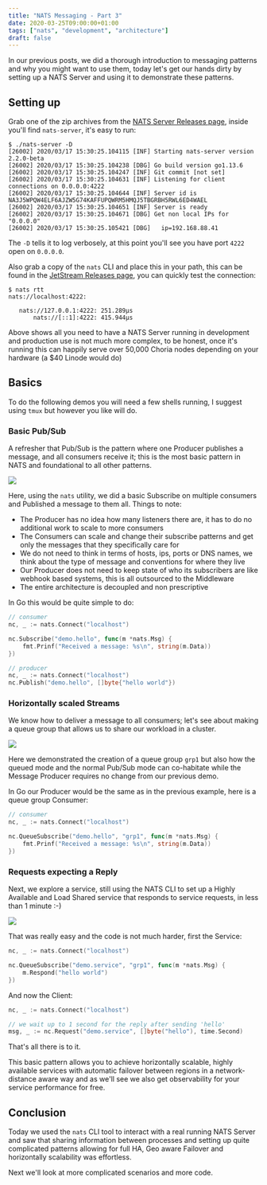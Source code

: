 ```yaml
---
title: "NATS Messaging - Part 3"
date: 2020-03-25T09:00:00+01:00
tags: ["nats", "development", "architecture"]
draft: false
---
```


In our previous posts, we did a thorough introduction to messaging patterns and why you might want to use them, today let's get our hands dirty by setting up a NATS Server and using it to demonstrate these patterns.

## Setting up

Grab one of the zip archives from the [NATS Server Releases page](https://github.com/nats-io/nats-server/releases), inside you'll find `nats-server`, it's easy to run:

```nohighlight
$ ./nats-server -D
[26002] 2020/03/17 15:30:25.104115 [INF] Starting nats-server version 2.2.0-beta
[26002] 2020/03/17 15:30:25.104238 [DBG] Go build version go1.13.6
[26002] 2020/03/17 15:30:25.104247 [INF] Git commit [not set]
[26002] 2020/03/17 15:30:25.104631 [INF] Listening for client connections on 0.0.0.0:4222
[26002] 2020/03/17 15:30:25.104644 [INF] Server id is NA3J5WPQW4ELF6AJZW5G74KAFFUPQWRM5HMQJ5TBGRBH5RWL6ED4WAEL
[26002] 2020/03/17 15:30:25.104651 [INF] Server is ready
[26002] 2020/03/17 15:30:25.104671 [DBG] Get non local IPs for "0.0.0.0"
[26002] 2020/03/17 15:30:25.105421 [DBG]   ip=192.168.88.41
```

The `-D` tells it to log verbosely, at this point you'll see you have port `4222` open on `0.0.0.0`.

Also grab a copy of the `nats` CLI and place this in your path, this can be found in the [JetStream Releases page](https://github.com/nats-io/jetstream/releases), you can quickly test the connection:

```nohighlight
$ nats rtt
nats://localhost:4222:

   nats://127.0.0.1:4222: 251.289µs
       nats://[::1]:4222: 415.944µs
```

Above shows all you need to have a NATS Server running in development and production use is not much more complex, to be honest, once it's running this can happily serve over 50,000 Choria nodes depending on your hardware (a $40 Linode would do)

<!--more-->

## Basics

To do the following demos you will need a few shells running, I suggest using `tmux` but however you like will do. 

### Basic Pub/Sub

A refresher that Pub/Sub is the pattern where one Producer publishes a message, and all consumers receive it; this is the most basic pattern in NATS and foundational to all other patterns.

![](/blog/mom/pub-sub.png)

<script id="asciicast-8V8PZvhZYnBI8e3xo2Xc3eBbC" src="https://asciinema.org/a/8V8PZvhZYnBI8e3xo2Xc3eBbC.js?autoplay=0&size=small" async></script>

Here, using the `nats` utility, we did a basic Subscribe on multiple consumers and Published a message to them all.  Things to note:

 * The Producer has no idea how many listeners there are, it has to do no additional work to scale to more consumers
 * The Consumers can scale and change their subscribe patterns and get only the messages that they specifically care for
 * We do not need to think in terms of hosts, ips, ports or DNS names, we think about the type of message and conventions for where they live
 * Our Producer does not need to keep state of who its subscribers are like webhook based systems, this is all outsourced to the Middleware
 * The entire architecture is decoupled and non prescriptive

In Go this would be quite simple to do:

```go
// consumer
nc, _ := nats.Connect("localhost")

nc.Subscribe("demo.hello", func(m *nats.Msg) {
    fmt.Prinf("Received a message: %s\n", string(m.Data))
})
```

```go
// producer
nc, _ := nats.Connect("localhost")
nc.Publish("demo.hello", []byte{"hello world"})
```

### Horizontally scaled Streams

We know how to deliver a message to all consumers; let's see about making a queue group that allows us to share our workload in a cluster.

![](/blog/mom/queue-grp.png)

<script id="asciicast-Bycsu10BItgEMuwlv89aQX0vJ" src="https://asciinema.org/a/Bycsu10BItgEMuwlv89aQX0vJ.js?autoplay=0&size=small" async></script>

Here we demonstrated the creation of a queue group `grp1` but also how the queued mode and the normal Pub/Sub mode can co-habitate while the Message Producer requires no change from our previous demo.

In Go our Producer would be the same as in the previous example, here is a queue group Consumer:

```go
// consumer
nc, _ := nats.Connect("localhost")

nc.QueueSubscribe("demo.hello", "grp1", func(m *nats.Msg) {
    fmt.Prinf("Received a message: %s\n", string(m.Data))
})
```

### Requests expecting a Reply

Next, we explore a service, still using the NATS CLI to set up a Highly Available and Load Shared service that responds to service requests, in less than 1 minute :-)

![](/blog/mom/weather-service.png)

<script id="asciicast-3ZGdZCz4AGJ0mW2IRxhOqV1Sf" src="https://asciinema.org/a/3ZGdZCz4AGJ0mW2IRxhOqV1Sf.js?autoplay=0&size=small" async></script>

That was really easy and the code is not much harder, first the Service:

```go
nc, _ := nats.Connect("localhost")

nc.QueueSubscribe("demo.service", "grp1", func(m *nats.Msg) {
    m.Respond("hello world")
})
```

And now the Client:

```go
nc, _ := nats.Connect("localhost")

// we wait up to 1 second for the reply after sending 'hello'
msg, _ := nc.Request("demo.service", []byte("hello"), time.Second)
```

That's all there is to it. 

This basic pattern allows you to achieve horizontally scalable, highly available services with automatic failover between regions in a network-distance aware way and as we'll see we also get observability for your service performance for free.

## Conclusion

Today we used the `nats` CLI tool to interact with a real running NATS Server and saw that sharing information between processes and setting up quite complicated patterns allowing for full HA, Geo aware Failover and horizontally scalability was effortless.  

Next we'll look at more complicated scenarios and more code.
